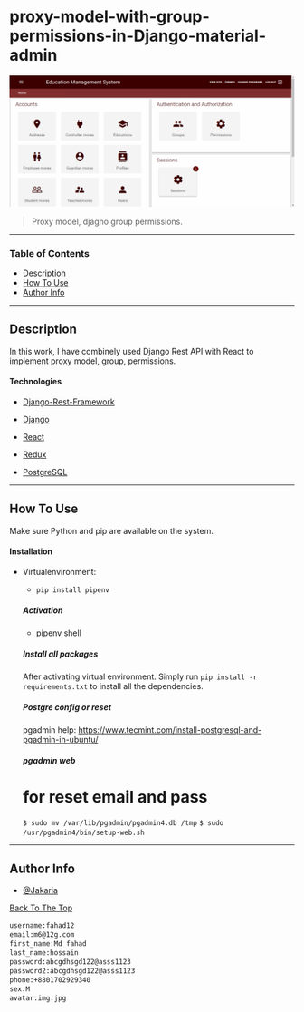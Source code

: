 # proxy-model-with-group-permissions-in-Django-material-admin


![Custom admin lookup](https://github.com/JakariaPUST/proxy-model-with-group-permissions-in-Django-material-admin/blob/main/static/images/custom%20admin.png)

> Proxy model, djagno group permissions.

---

### Table of Contents

- [Description](#description)
- [How To Use](#how-to-use)
- [Author Info](#author-info)

---

## Description

In this work, I have combinely used Django Rest API with React to implement proxy model, group, permissions.

#### Technologies

- [Django-Rest-Framework](https://www.django-rest-framework.org/)
- [Django](https://www.djangoproject.com/)
- [React](https://reactjs.org/)
- [Redux](https://redux.js.org/)

- [PostgreSQL](https://www.postgresql.com/)

---

## How To Use
Make sure Python and pip are available on the system.

#### Installation
- Virtualenvironment: 
    - ``` pip install pipenv ```
  

    ##### Activation

    - pipenv shell
    
    ##### Install all packages

    After activating virtual environment. 
    Simply run ``` pip install -r requirements.txt ``` to install all the dependencies.
    
    ##### Postgre config or reset
    
    pgadmin help: https://www.tecmint.com/install-postgresql-and-pgadmin-in-ubuntu/
    
    ##### pgadmin web
    # for reset email and pass
    ``` $ sudo mv /var/lib/pgadmin/pgadmin4.db /tmp ```
    ``` $ sudo /usr/pgadmin4/bin/setup-web.sh ```




---

## Author Info

- [@Jakaria](https://facebook.com/jakaria.pust)

[Back To The Top](#proxy-model-with-group-permissions-in-Django-material-admin)







```
username:fahad12
email:m6@12g.com
first_name:Md fahad 
last_name:hossain
password:abcgdhsgd122@asss1123
password2:abcgdhsgd122@asss1123
phone:+8801702929340
sex:M
avatar:img.jpg
```
